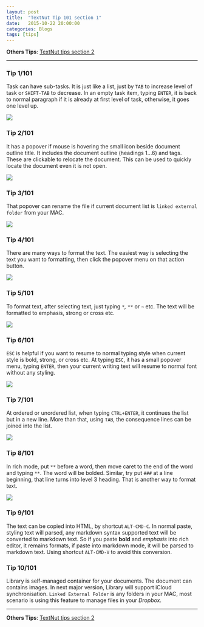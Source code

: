 ```yaml
---
layout: post
title:  "TextNut Tip 101 section 1"
date:   2015-10-22 20:00:00
categories: Blogs
tags: [tips]
---
```


**Others Tips**: [TextNut tips section 2]({{site_url}}/blogs/2015/10/26/textnut-tip-101-section-2.html)

----

### Tip 1/101
Task can have sub-tasks. It is just like a list, just by `TAB` to increase level of task or `SHIFT-TAB` to decrease. In an empty task item, typing `ENTER`, it is back to normal paragraph if it is already at first level of task, otherwise, it goes one level up. 

![](<{{site_url}}/img/tips/tip1.gif>)


### Tip 2/101
It has a popover if mouse is hovering the small icon beside document outline title. It includes the document outline (headings 1...6) and tags. These are clickable to relocate the document. This can be used to quickly locate the document even it is not open.

![](<{{site_url}}/img/tips/tip2.gif>)

### Tip 3/101
That popover can rename the file if current document list is `linked external folder` from your MAC. 

![](<{{site_url}}/img/tips/tip3.gif>)

### Tip 4/101
There are many ways to format the text. The easiest way is selecting the text you want to formatting, then click the popover menu on that action button. 

![](<{{site_url}}/img/tips/tip4.gif>)


### Tip 5/101
To format text, after selecting text, just typing `*`*,* `**` or `~` etc. The text will be formatted to emphasis, strong or cross etc.

![](<{{site_url}}/img/tips/tip5.gif>)


### Tip 6/101
`ESC` is helpful if you want to resume to normal typing style when current style is bold, strong, or cross etc. At typing `ESC`, it has a small popover menu, typing `ENTER`, then your current writing text will resume to normal font without any styling.

![](<{{site_url}}/img/tips/tip6.gif>)

### Tip 7/101
At ordered or unordered list, when typing `CTRL+ENTER`, it continues the list but in a new line. More than that, using `TAB`, the consequence lines can be joined into the list.

![](<{{site_url}}/img/tips/tip7.gif>)


### Tip 8/101
In rich mode, put `**` before a word, then move caret to the end of the word and typing `**`. The word will be bolded. Similar, try put `###` at a line beginning, that line turns into level 3 heading. That is another way to format text.

![](<{{site_url}}/img/tips/tip8.gif>)


### Tip 9/101
The text can be copied into HTML, by shortcut `ALT-CMD-C`. In normal paste, styling text will parsed, any markdown syntax supported text will be converted to markdown text. So if you paste **bold** and *emphasis* into rich editor, it remains formats, if paste into markdown mode, it will be parsed to markdown text. Using shortcut `ALT-CMD-V` to avoid this conversion.

### Tip 10/101
Library is self-managed container for your documents. The document can contains images. In next major version, Library will support iCloud synchronisation. `Linked External Folder` is any folders in your MAC, most scenario is using this feature to manage files in your *Dropbox*. 


----
**Others Tips**: [TextNut tips section 2]({{site_url}}/blogs/2015/10/26/textnut-tip-101-section-2.html)